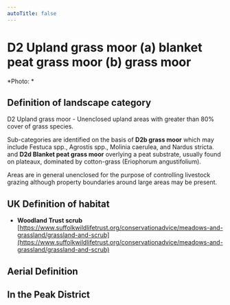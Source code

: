 ```yaml
---
autoTitle: false
---
```


# D2 Upland grass moor (a) blanket peat grass moor (b) grass moor

*Photo: *

## Definition of landscape category

D2 Upland grass moor - Unenclosed upland areas with greater than 80% cover of grass species.

Sub-categories are identified on the basis of **D2b grass moor** which may include Festuca spp., Agrostis spp., Molinia caerulea, and Nardus stricta. and **D2d Blanket peat grass moor** overlying a peat substrate, usually found on plateaux, dominated by cotton-grass (Eriophorum angustifolium).

Areas are in general unenclosed for the purpose of controlling livestock grazing although property boundaries around large areas may be present.


## UK Definition of habitat

* **Woodland Trust scrub** [https://www.suffolkwildlifetrust.org/conservationadvice/meadows-and-grassland/grassland-and-scrub](https://www.suffolkwildlifetrust.org/conservationadvice/meadows-and-grassland/grassland-and-scrub)

## Aerial Definition



## In the Peak District